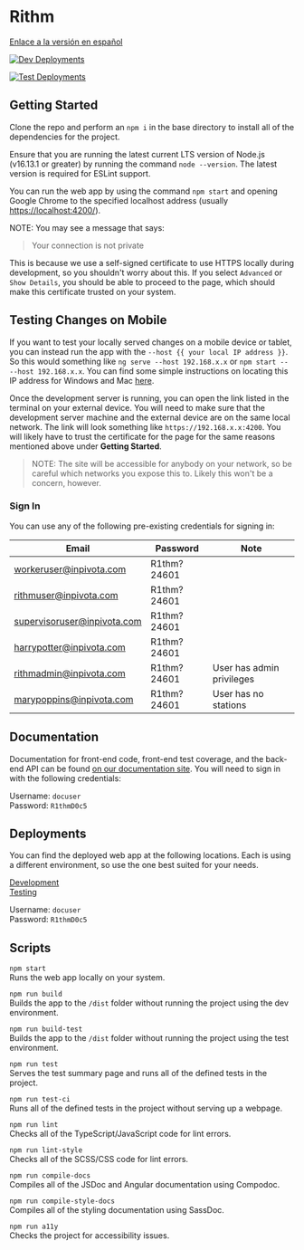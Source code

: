 # Rithm

[Enlace a la versión en español](README_ES.md)

[![Dev Deployments](https://github.com/strut-software/rithm-front-end/actions/workflows/dev-deployments.yml/badge.svg)](https://github.com/strut-software/rithm-front-end/actions/workflows/dev-deployments.yml)

[![Test Deployments](https://github.com/strut-software/rithm-front-end/actions/workflows/test-deployments.yml/badge.svg)](https://github.com/strut-software/rithm-front-end/actions/workflows/test-deployments.yml)

## Getting Started

Clone the repo and perform an `npm i` in the base directory to install all of the dependencies for the project.

Ensure that you are running the latest current LTS version of Node.js (v16.13.1 or greater) by running the command `node --version`. The latest version is required for ESLint support.

You can run the web app by using the command `npm start` and opening Google Chrome to the specified localhost address (usually [https://localhost:4200/](https://localhost:4200/)).

NOTE: You may see a message that says:

> Your connection is not private

This is because we use a self-signed certificate to use HTTPS locally during development, so you shouldn't worry about this. If you select `Advanced` or `Show Details`, you should be able to proceed to the page, which should make this certificate trusted on your system.

## Testing Changes on Mobile

If you want to test your locally served changes on a mobile device or tablet, you can instead run the app with the `--host {{ your local IP address }}`. So this would something like `ng serve --host 192.168.x.x` or `npm start -- --host 192.168.x.x`. You can find some simple instructions on locating this IP address for Windows and Mac [here](https://www.ipconfig.in/what-is-my-local-ip-address/).

Once the development server is running, you can open the link listed in the terminal on your external device. You will need to make sure that the development server machine and the external device are on the same local network. The link will look something like `https://192.168.x.x:4200`. You will likely have to trust the certificate for the page for the same reasons mentioned above under **Getting Started**.

> NOTE: The site will be accessible for anybody on your network, so be careful which networks you expose this to. Likely this won't be a concern, however.

### Sign In

You can use any of the following pre-existing credentials for signing in:

|Email|Password | Note|
--- | --- | ---
|workeruser@inpivota.com|R1thm?24601|
|rithmuser@inpivota.com|R1thm?24601|
|supervisoruser@inpivota.com|R1thm?24601|
|harrypotter@inpivota.com|R1thm?24601|
|rithmadmin@inpivota.com|R1thm?24601|User has admin privileges
|marypoppins@inpivota.com|R1thm?24601|User has no stations

## Documentation

Documentation for front-end code, front-end test coverage, and the back-end API can be found [on our documentation site](https://devapi.rithm.tech). You will need to sign in with the following credentials:

Username: `docuser` \
Password: `R1thmD0c5`

## Deployments

You can find the deployed web app at the following locations. Each is using a different environment, so use the one best suited for your needs.

[Development](https://devapp.rithm.tech) \
[Testing](https://testapp.rithm.tech)

Username: `docuser` \
Password: `R1thmD0c5`

## Scripts

`npm start`\
Runs the web app locally on your system.

`npm run build`\
Builds the app to the `/dist` folder without running the project using the dev environment.

`npm run build-test`\
Builds the app to the `/dist` folder without running the project using the test environment.

`npm run test`\
Serves the test summary page and runs all of the defined tests in the project.

`npm run test-ci`\
Runs all of the defined tests in the project without serving up a webpage.

`npm run lint`\
Checks all of the TypeScript/JavaScript code for lint errors.

`npm run lint-style`\
Checks all of the SCSS/CSS code for lint errors.

`npm run compile-docs`\
Compiles all of the JSDoc and Angular documentation using Compodoc.

`npm run compile-style-docs`\
Compiles all of the styling documentation using SassDoc.

`npm run a11y`\
Checks the project for accessibility issues.
